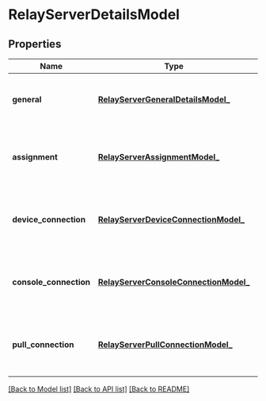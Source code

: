 # RelayServerDetailsModel

## Properties
Name | Type | Description | Notes
------------ | ------------- | ------------- | -------------
**general** | [**RelayServerGeneralDetailsModel_**](RelayServerGeneralDetailsModel_.md) | Gets or sets the General details of the relay server. | [optional] 
**assignment** | [**RelayServerAssignmentModel_**](RelayServerAssignmentModel_.md) | Gets or sets the assignment details of the relay server. | [optional] 
**device_connection** | [**RelayServerDeviceConnectionModel_**](RelayServerDeviceConnectionModel_.md) | Gets or sets the device connection details of the relay server. | [optional] 
**console_connection** | [**RelayServerConsoleConnectionModel_**](RelayServerConsoleConnectionModel_.md) | Gets or sets the console connection details of the relay server. | [optional] 
**pull_connection** | [**RelayServerPullConnectionModel_**](RelayServerPullConnectionModel_.md) | Gets or sets the Pull connection details of the relay server. | [optional] 

[[Back to Model list]](../README.md#documentation-for-models) [[Back to API list]](../README.md#documentation-for-api-endpoints) [[Back to README]](../README.md)


